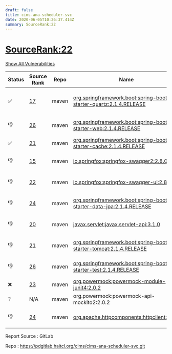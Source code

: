 ```yaml
---
draft: false
title: cims-ana-scheduler-svc
date: 2020-06-05T10:26:37.414Z
summary: SourceRank:22
---
```


# <u>SourceRank:22</u>

<a onclick="var x=document.getElementsByName('vulnerabilities');var y=[...x].filter(e=>e.style.display=='none').length==0?'none':'block';x.forEach(e=>e.style.display=y);this.innerHTML=y=='none'?'Show All Vulnerabilities':'Hide All Vulnerabilities'" href="javascript:void(0)">Show All Vulnerabilities</a>

| Status | Source<br/>Rank | Repo | Name | Vulnerabilities | Remarks |
| - | - | - | - | - | - |
|✅|[17](https://libraries.io/maven/org.springframework.boot:spring-boot-starter-quartz/sourcerank)|maven|[org.springframework.boot:spring-boot-starter-quartz:2.1.4.RELEASE](https://mvnrepository.com/artifact/org.springframework.boot/spring-boot-starter-quartz/2.1.4.RELEASE)|<a href="javascript:void(0)" onclick='var x=document.getElementById("org.springframework.boot:spring-boot-starter-quartz:2.1.4.RELEASE-vulnerabilities");x.style.display=x.style.display!="none"?"none":"block"'>2</a><div name='vulnerabilities' style='display:none' id='org.springframework.boot:spring-boot-starter-quartz:2.1.4.RELEASE-vulnerabilities'>[CVE-2017-18640](/vulnerabilities/cve-2017-18640/)<br />[CVE-2019-13990](/vulnerabilities/cve-2019-13990/)</div>|upgrade to 2.2.7.RELEASE<br />resolve 1 vulnerabilities|
|👎|[26](https://libraries.io/maven/org.springframework.boot:spring-boot-starter-web/sourcerank)|maven|[org.springframework.boot:spring-boot-starter-web:2.1.4.RELEASE](https://mvnrepository.com/artifact/org.springframework.boot/spring-boot-starter-web/2.1.4.RELEASE)|<a href="javascript:void(0)" onclick='var x=document.getElementById("org.springframework.boot:spring-boot-starter-web:2.1.4.RELEASE-vulnerabilities");x.style.display=x.style.display!="none"?"none":"block"'>10</a><div name='vulnerabilities' style='display:none' id='org.springframework.boot:spring-boot-starter-web:2.1.4.RELEASE-vulnerabilities'>[CVE-2017-18640](/vulnerabilities/cve-2017-18640/)<br />[CVE-2019-12086](/vulnerabilities/cve-2019-12086/)<br />[sonatype-2017-0312](/vulnerabilities/sonatype-2017-0312/)<br />[CVE-2019-0232](/vulnerabilities/cve-2019-0232/)<br />[CVE-2019-10072](/vulnerabilities/cve-2019-10072/)<br />[CVE-2019-12418](/vulnerabilities/cve-2019-12418/)<br />[CVE-2019-17563](/vulnerabilities/cve-2019-17563/)<br />[CVE-2020-1938](/vulnerabilities/cve-2020-1938/)<br />[CVE-2016-1000027](/vulnerabilities/cve-2016-1000027/)<br />[CVE-2020-5398](/vulnerabilities/cve-2020-5398/)</div>|Newer version existed in the list|
|✅|[21](https://libraries.io/maven/org.springframework.boot:spring-boot-starter-cache/sourcerank)|maven|[org.springframework.boot:spring-boot-starter-cache:2.1.4.RELEASE](https://mvnrepository.com/artifact/org.springframework.boot/spring-boot-starter-cache/2.1.4.RELEASE)|<a href="javascript:void(0)" onclick='var x=document.getElementById("org.springframework.boot:spring-boot-starter-cache:2.1.4.RELEASE-vulnerabilities");x.style.display=x.style.display!="none"?"none":"block"'>1</a><div name='vulnerabilities' style='display:none' id='org.springframework.boot:spring-boot-starter-cache:2.1.4.RELEASE-vulnerabilities'>[CVE-2017-18640](/vulnerabilities/cve-2017-18640/)</div>||
|👎|[15](https://libraries.io/maven/io.springfox:springfox-swagger2/sourcerank)|maven|[io.springfox:springfox-swagger2:2.8.0](https://mvnrepository.com/artifact/io.springfox/springfox-swagger2/2.8.0)|<a href="javascript:void(0)" onclick='var x=document.getElementById("io.springfox:springfox-swagger2:2.8.0-vulnerabilities");x.style.display=x.style.display!="none"?"none":"block"'>2</a><div name='vulnerabilities' style='display:none' id='io.springfox:springfox-swagger2:2.8.0-vulnerabilities'>[sonatype-2015-0003](/vulnerabilities/sonatype-2015-0003/)<br />[CVE-2018-1270](/vulnerabilities/cve-2018-1270/)</div>|Newer version existed in the list|
|👎|[22](https://libraries.io/maven/io.springfox:springfox-swagger-ui/sourcerank)|maven|[io.springfox:springfox-swagger-ui:2.8.0](https://mvnrepository.com/artifact/io.springfox/springfox-swagger-ui/2.8.0)|<a href="javascript:void(0)" onclick='var x=document.getElementById("io.springfox:springfox-swagger-ui:2.8.0-vulnerabilities");x.style.display=x.style.display!="none"?"none":"block"'>3</a><div name='vulnerabilities' style='display:none' id='io.springfox:springfox-swagger-ui:2.8.0-vulnerabilities'>[CVE-2019-17495](/vulnerabilities/cve-2019-17495/)<br />[sonatype-2015-0003](/vulnerabilities/sonatype-2015-0003/)<br />[CVE-2018-1270](/vulnerabilities/cve-2018-1270/)</div>|Newer version existed in the list|
|👎|[24](https://libraries.io/maven/org.springframework.boot:spring-boot-starter-data-jpa/sourcerank)|maven|[org.springframework.boot:spring-boot-starter-data-jpa:2.1.4.RELEASE](https://mvnrepository.com/artifact/org.springframework.boot/spring-boot-starter-data-jpa/2.1.4.RELEASE)|<a href="javascript:void(0)" onclick='var x=document.getElementById("org.springframework.boot:spring-boot-starter-data-jpa:2.1.4.RELEASE-vulnerabilities");x.style.display=x.style.display!="none"?"none":"block"'>2</a><div name='vulnerabilities' style='display:none' id='org.springframework.boot:spring-boot-starter-data-jpa:2.1.4.RELEASE-vulnerabilities'>[CVE-2017-18640](/vulnerabilities/cve-2017-18640/)<br />[CVE-2020-10683](/vulnerabilities/cve-2020-10683/)</div>|Newer version existed in the list|
|👎|[20](https://libraries.io/maven/javax.servlet:javax.servlet-api/sourcerank)|maven|[javax.servlet:javax.servlet-api:3.1.0](https://mvnrepository.com/artifact/javax.servlet/javax.servlet-api/3.1.0)|0|Newer version existed in the list|
|👎|[21](https://libraries.io/maven/org.springframework.boot:spring-boot-starter-tomcat/sourcerank)|maven|[org.springframework.boot:spring-boot-starter-tomcat:2.1.4.RELEASE](https://mvnrepository.com/artifact/org.springframework.boot/spring-boot-starter-tomcat/2.1.4.RELEASE)|<a href="javascript:void(0)" onclick='var x=document.getElementById("org.springframework.boot:spring-boot-starter-tomcat:2.1.4.RELEASE-vulnerabilities");x.style.display=x.style.display!="none"?"none":"block"'>5</a><div name='vulnerabilities' style='display:none' id='org.springframework.boot:spring-boot-starter-tomcat:2.1.4.RELEASE-vulnerabilities'>[CVE-2019-0232](/vulnerabilities/cve-2019-0232/)<br />[CVE-2019-10072](/vulnerabilities/cve-2019-10072/)<br />[CVE-2019-12418](/vulnerabilities/cve-2019-12418/)<br />[CVE-2019-17563](/vulnerabilities/cve-2019-17563/)<br />[CVE-2020-1938](/vulnerabilities/cve-2020-1938/)</div>|Newer version existed in the list|
|👎|[26](https://libraries.io/maven/org.springframework.boot:spring-boot-starter-test/sourcerank)|maven|[org.springframework.boot:spring-boot-starter-test:2.1.4.RELEASE](https://mvnrepository.com/artifact/org.springframework.boot/spring-boot-starter-test/2.1.4.RELEASE)|<a href="javascript:void(0)" onclick='var x=document.getElementById("org.springframework.boot:spring-boot-starter-test:2.1.4.RELEASE-vulnerabilities");x.style.display=x.style.display!="none"?"none":"block"'>1</a><div name='vulnerabilities' style='display:none' id='org.springframework.boot:spring-boot-starter-test:2.1.4.RELEASE-vulnerabilities'>[CVE-2017-18640](/vulnerabilities/cve-2017-18640/)</div>|Newer version existed in the list|
|❌|[23](https://libraries.io/maven/org.powermock:powermock-module-junit4/sourcerank)|maven|[org.powermock:powermock-module-junit4:2.0.2](https://mvnrepository.com/artifact/org.powermock/powermock-module-junit4/2.0.2)|0|testing tools|
|❔|N/A|maven|org.powermock:powermock-api-mockito2:2.0.2|N/A|Unknown Library|
|👎|[24](https://libraries.io/maven/org.apache.httpcomponents:httpclient/sourcerank)|maven|[org.apache.httpcomponents:httpclient:4.5.3](https://mvnrepository.com/artifact/org.apache.httpcomponents/httpclient/4.5.3)|0|Newer version existed in the list|


Report Source : GitLab

Repo : https://pdgitlab.haitcl.org/cims/cims-ana-scheduler-svc.git
